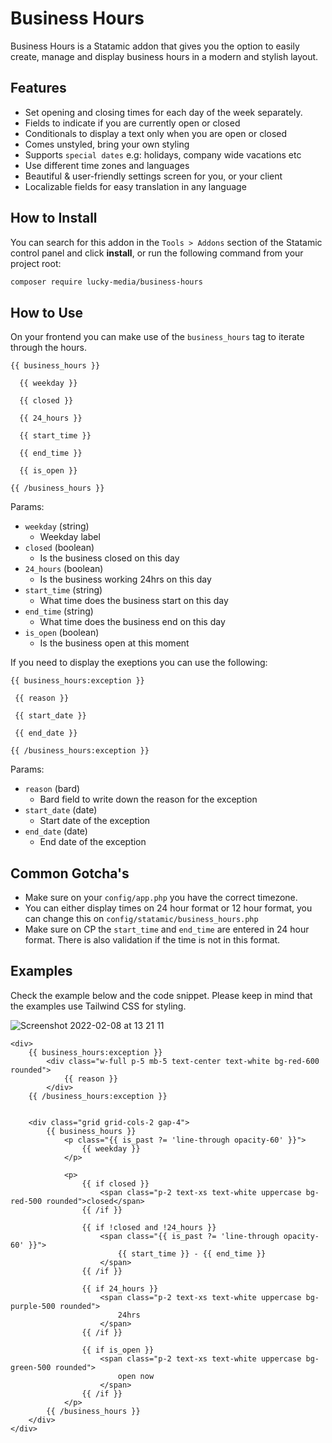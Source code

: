 # Business Hours

 Business Hours is a Statamic addon that gives you the option to easily create, manage and display business hours in a modern and stylish layout.

## Features

- Set opening and closing times for each day of the week separately.
- Fields to indicate if you are currently open or closed
- Conditionals to display a text only when you are open or closed
- Comes unstyled, bring your own styling
- Supports `special dates` e.g: holidays, company wide vacations etc
- Use different time zones and languages
- Beautiful & user-friendly settings screen for you, or your client
- Localizable fields for easy translation in any language

## How to Install

You can search for this addon in the `Tools > Addons` section of the Statamic control panel and click **install**, or run the following command from your project root:

``` bash
composer require lucky-media/business-hours
```

## How to Use

On your frontend you can make use of the `business_hours` tag to iterate through the hours.


```
{{ business_hours }}
  
  {{ weekday }}

  {{ closed }}

  {{ 24_hours }}

  {{ start_time }}
  
  {{ end_time }}

  {{ is_open }}

{{ /business_hours }}
```

Params:
* `weekday` (string)
  * Weekday label
* `closed` (boolean)
  * Is the business closed on this day
* `24_hours` (boolean)
  * Is the business working 24hrs on this day
* `start_time` (string)
  * What time does the business start on this day
* `end_time` (string)
  * What time does the business end on this day
* `is_open` (boolean)
  * Is the business open at this moment


If you need to display the exeptions you can use the following:

```
{{ business_hours:exception }}

 {{ reason }}

 {{ start_date }}

 {{ end_date }}

{{ /business_hours:exception }}
```

Params:

* `reason` (bard)
  * Bard field to write down the reason for the exception
* `start_date` (date)
  * Start date of the exception
* `end_date` (date)
  * End date of the exception


## Common Gotcha's
- Make sure on your `config/app.php` you have the correct timezone.
- You can either display times on 24 hour format or 12 hour format, you can change this on `config/statamic/business_hours.php`
- Make sure on CP the `start_time` and `end_time` are entered in 24 hour format. There is also validation if the time is not in this format.

## Examples
Check the example below and the code snippet. Please keep in mind that the examples use Tailwind CSS for styling.

![Screenshot 2022-02-08 at 13 21 11](https://user-images.githubusercontent.com/11158157/152985979-aec8c318-7774-419d-b591-c44a66ab544a.png)

```
<div>
    {{ business_hours:exception }}
        <div class="w-full p-5 mb-5 text-center text-white bg-red-600 rounded">
            {{ reason }}
        </div>
    {{ /business_hours:exception }}


    <div class="grid grid-cols-2 gap-4">
        {{ business_hours }}
            <p class="{{ is_past ?= 'line-through opacity-60' }}">
                {{ weekday }}
            </p>

            <p>
                {{ if closed }}
                    <span class="p-2 text-xs text-white uppercase bg-red-500 rounded">closed</span>
                {{ /if }}

                {{ if !closed and !24_hours }}
                    <span class="{{ is_past ?= 'line-through opacity-60' }}">
                        {{ start_time }} - {{ end_time }}
                    </span>
                {{ /if }}

                {{ if 24_hours }}
                    <span class="p-2 text-xs text-white uppercase bg-purple-500 rounded">
                        24hrs
                    </span>
                {{ /if }}

                {{ if is_open }}
                    <span class="p-2 text-xs text-white uppercase bg-green-500 rounded">
                        open now
                    </span>
                {{ /if }}
            </p>
        {{ /business_hours }}
    </div>
</div>
```
